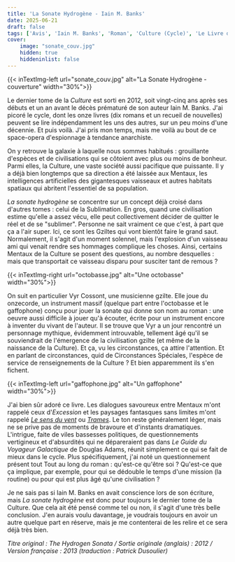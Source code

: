 ```yaml
---
title: 'La Sonate Hydrogène - Iain M. Banks'
date: 2025-06-21
draft: false
tags: ['Avis', 'Iain M. Banks', 'Roman', 'Culture (Cycle)', 'Le Livre de Poche', 'SFFF']
cover: 
    image: "sonate_couv.jpg"
    hidden: true
    hiddeninlist: false
---
```

{{< inTextImg-left url="sonate_couv.jpg" alt="La Sonate Hydrogène - couverture" width="30%">}}

Le dernier tome de la *Culture* est sorti en 2012, soit vingt-cinq ans après ses débuts et un an avant le décès prématuré de son auteur Iain M. Banks. J'ai picoré le cycle, dont les onze livres (dix romans et un recueil de nouvelles) peuvent se lire indépendamment les uns des autres, sur un peu moins d'une décennie. Et puis voilà. J'ai pris mon temps, mais me voilà au bout de ce space-opera d'espionnage à tendance anarchiste.

On y retrouve la galaxie à laquelle nous sommes habitués : grouillante d'espèces et de civilisations qui se côtoient avec plus ou moins de bonheur. Parmi elles, la Culture, une vaste société aussi pacifique que puissante. Il y a déjà bien longtemps que sa direction a été laissée aux Mentaux, les intelligences artificielles des gigantesques vaisseaux et autres habitats spatiaux qui abritent l'essentiel de sa population.

*La sonate hydrogène* se concentre sur un concept déjà croisé dans d'autres tomes : celui de la Sublimation. En gros, quand une civilisation estime qu'elle a assez vécu, elle peut collectivement décider de quitter le réel et de se "sublimer". Personne ne sait vraiment ce que c'est, à part que ça a l'air super. Ici, ce sont les Gziltes qui vont bientôt faire le grand saut. Normalement, il s'agit d'un moment solennel, mais l'explosion d'un vaisseau ami qui venait rendre ses hommages complique les choses. Ainsi, certains Mentaux de la Culture se posent des questions, au nombre desquelles : mais que transportait ce vaisseau disparu pour susciter tant de remous ?

{{< inTextImg-right url="octobasse.jpg" alt="Une octobasse" width="30%">}}

On suit en particulier Vyr Cossont, une musicienne gzilte. Elle joue du onzecorde, un instrument massif (quelque part entre l'octobasse et le gaffophone) conçu pour jouer la sonate qui donne son nom au roman : une oeuvre aussi difficile à jouer qu'à écouter, écrite pour un instrument encore à inventer du vivant de l'auteur. Il se trouve que Vyr a un jour rencontré un personnage mythique, évidemment introuvable, tellement âgé qu'il se souviendrait de l'émergence de la civilisation gzilte (et même de la naissance de la Culture). Et ça, vu les circonstances, ça attire l'attention. Et en parlant de circonstances, quid de Circonstances Spéciales, l'espèce de service de renseignements de la Culture ? Et bien apparemment ils s'en fichent.

{{< inTextImg-left url="gaffophone.jpg" alt="Un gaffophone" width="30%">}}

J'ai bien sûr adoré ce livre. Les dialogues savoureux entre Mentaux m'ont rappelé ceux d'*Excession* et les paysages fantasques sans limites m'ont rappelé [*Le sens du vent*](https://noninomnom.github.io/carnetslunaires/posts/le-sens-du-vent-iain-m-banks-2000-2002/) ou [*Trames*](https://noninomnom.github.io/carnetslunaires/posts/trames-iain-m-banks/). Le ton reste généralement léger, mais ne se prive pas de moments de bravoure et d'instants dramatiques. L'intrigue, faite de viles bassesses politiques, de questionnements vertigineux et d'absurdités qui ne dépareraient pas dans *Le Guide du Voyageur Galactique* de Douglas Adams, réunit simplement ce qui se fait de mieux dans le cycle. Plus spécifiquement, j'ai noté un questionnement présent tout Tout au long du roman : qu'est-ce qu'être soi ? Qu'est-ce que ça implique, par exemple, pour qui se dédouble le temps d'une mission (la routine) ou pour qui est plus âgé qu'une civilisation ? 

Je ne sais pas si Iain M. Banks en avait conscience lors de son écriture, mais *La sonate hydrogène* est donc pour toujours le dernier tome de la Culture. Que cela ait été pensé comme tel ou non, il s'agit d'une très belle conclusion. J'en aurais voulu davantage, je voudrais toujours en avoir un autre quelque part en réserve, mais je me contenterai de les relire et ce sera déjà très bien.

*Titre original : The Hydrogen Sonata / Sortie originale (anglais) : 2012 / Version française : 2013 (traduction : Patrick Dusoulier)*
